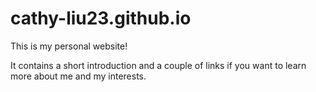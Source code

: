 # cathy-liu23.github.io

This is my personal website!

It contains a short introduction and a couple of links if you want to learn more about me and my interests. 
